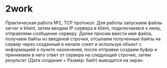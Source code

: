 # 2work
Практическая работа №2, TCP протокол. Для работы запускаем файлы server и klient, затем вводим IP сервера в klient, подключаемся к нему, отправляем сообщение серверу. Далее просим ввести имя файла, получаем байты из введеной строчки, отсылаем полученные байты на сервер через созданный в начале сокет и используя объект с информацией о пункте назначения, после отправки создаем буфер и принимаем в него ответ от сервера на следующей строчке, затем результат (Дата создания + Размер: байт) выводится на экран.
